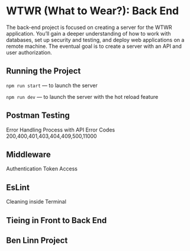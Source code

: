 # WTWR (What to Wear?): Back End

The back-end project is focused on creating a server for the WTWR application. You’ll gain a deeper understanding of how to work with databases, set up security and testing, and deploy web applications on a remote machine. The eventual goal is to create a server with an API and user authorization.

## Running the Project

`npm run start` — to launch the server

`npm run dev` — to launch the server with the hot reload feature

## Postman Testing

Error Handling Process with API
Error Codes 200,400,401,403,404,409,500,11000

## Middleware

Authentication
Token Access

## EsLint

Cleaning inside Terminal

## Tieing in Front to Back End

## Ben Linn Project
